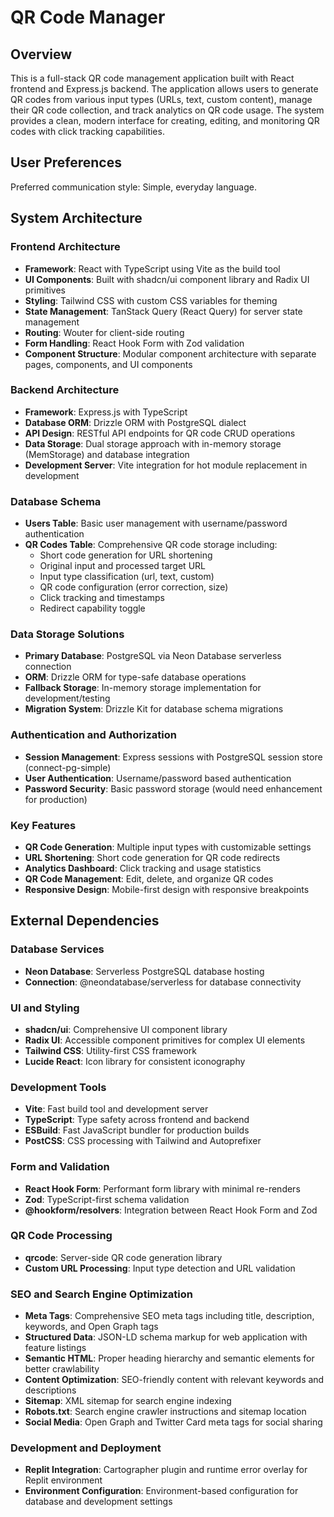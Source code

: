 # QR Code Manager

## Overview

This is a full-stack QR code management application built with React frontend and Express.js backend. The application allows users to generate QR codes from various input types (URLs, text, custom content), manage their QR code collection, and track analytics on QR code usage. The system provides a clean, modern interface for creating, editing, and monitoring QR codes with click tracking capabilities.

## User Preferences

Preferred communication style: Simple, everyday language.

## System Architecture

### Frontend Architecture
- **Framework**: React with TypeScript using Vite as the build tool
- **UI Components**: Built with shadcn/ui component library and Radix UI primitives
- **Styling**: Tailwind CSS with custom CSS variables for theming
- **State Management**: TanStack Query (React Query) for server state management
- **Routing**: Wouter for client-side routing
- **Form Handling**: React Hook Form with Zod validation
- **Component Structure**: Modular component architecture with separate pages, components, and UI components

### Backend Architecture
- **Framework**: Express.js with TypeScript
- **Database ORM**: Drizzle ORM with PostgreSQL dialect
- **API Design**: RESTful API endpoints for QR code CRUD operations
- **Data Storage**: Dual storage approach with in-memory storage (MemStorage) and database integration
- **Development Server**: Vite integration for hot module replacement in development

### Database Schema
- **Users Table**: Basic user management with username/password authentication
- **QR Codes Table**: Comprehensive QR code storage including:
  - Short code generation for URL shortening
  - Original input and processed target URL
  - Input type classification (url, text, custom)
  - QR code configuration (error correction, size)
  - Click tracking and timestamps
  - Redirect capability toggle

### Data Storage Solutions
- **Primary Database**: PostgreSQL via Neon Database serverless connection
- **ORM**: Drizzle ORM for type-safe database operations
- **Fallback Storage**: In-memory storage implementation for development/testing
- **Migration System**: Drizzle Kit for database schema migrations

### Authentication and Authorization
- **Session Management**: Express sessions with PostgreSQL session store (connect-pg-simple)
- **User Authentication**: Username/password based authentication
- **Password Security**: Basic password storage (would need enhancement for production)

### Key Features
- **QR Code Generation**: Multiple input types with customizable settings
- **URL Shortening**: Short code generation for QR code redirects
- **Analytics Dashboard**: Click tracking and usage statistics
- **QR Code Management**: Edit, delete, and organize QR codes
- **Responsive Design**: Mobile-first design with responsive breakpoints

## External Dependencies

### Database Services
- **Neon Database**: Serverless PostgreSQL database hosting
- **Connection**: @neondatabase/serverless for database connectivity

### UI and Styling
- **shadcn/ui**: Comprehensive UI component library
- **Radix UI**: Accessible component primitives for complex UI elements
- **Tailwind CSS**: Utility-first CSS framework
- **Lucide React**: Icon library for consistent iconography

### Development Tools
- **Vite**: Fast build tool and development server
- **TypeScript**: Type safety across frontend and backend
- **ESBuild**: Fast JavaScript bundler for production builds
- **PostCSS**: CSS processing with Tailwind and Autoprefixer

### Form and Validation
- **React Hook Form**: Performant form library with minimal re-renders
- **Zod**: TypeScript-first schema validation
- **@hookform/resolvers**: Integration between React Hook Form and Zod

### QR Code Processing
- **qrcode**: Server-side QR code generation library
- **Custom URL Processing**: Input type detection and URL validation

### SEO and Search Engine Optimization
- **Meta Tags**: Comprehensive SEO meta tags including title, description, keywords, and Open Graph tags
- **Structured Data**: JSON-LD schema markup for web application with feature listings
- **Semantic HTML**: Proper heading hierarchy and semantic elements for better crawlability
- **Content Optimization**: SEO-friendly content with relevant keywords and descriptions
- **Sitemap**: XML sitemap for search engine indexing
- **Robots.txt**: Search engine crawler instructions and sitemap location
- **Social Media**: Open Graph and Twitter Card meta tags for social sharing

### Development and Deployment
- **Replit Integration**: Cartographer plugin and runtime error overlay for Replit environment
- **Environment Configuration**: Environment-based configuration for database and development settings